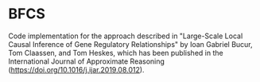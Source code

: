# BFCS
Code implementation for the approach described in "Large-Scale Local Causal Inference of Gene Regulatory Relationships" by Ioan Gabriel Bucur, Tom Claassen, and Tom Heskes, which has been published in the International Journal of Approximate Reasoning (https://doi.org/10.1016/j.ijar.2019.08.012).

